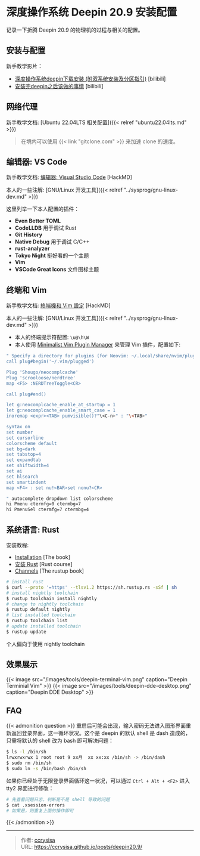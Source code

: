 # 深度操作系统 Deepin 20.9 安装配置


记录一下折腾 Deepin 20.9 的物理机的过程与相关的配置。

<!--more-->

## 安装与配置

新手教学影片：

- [深度操作系统deepin下载安装 (附双系统安装及分区指引)](https://www.bilibili.com/video/BV1ZQ4y1C7n3/?vd_source=99b5a7ef7355e5c62fe79d489b7711ca) [bilibili]
- [安装完deepin之后该做的事情](https://www.bilibili.com/video/BV1pE411E7dL/?vd_source=99b5a7ef7355e5c62fe79d489b7711ca) [bilibili]

## 网络代理

新手教学文档:
[Ubuntu 22.04LTS 相关配置]({{< relref "ubuntu22.04lts.md" >}})

> 在境内可以使用 {{< link "gitclone.com" >}} 来加速 clone 的速度。

## 编辑器: VS Code

新手教学文档: 
[编辑器: Visual Studio Code](https://hackmd.io/@sysprog/gnu-linux-dev/https%3A%2F%2Fhackmd.io%2Fs%2FrJPKpohsx) 
[HackMD]

本人的一些注解:
[GNU/Linux 开发工具]({{< relref "../sysprog/gnu-linux-dev.md" >}})

这里列举一下本人配置的插件：

- **Even Better TOML**
- **CodeLLDB** 用于调试 Rust
- **Git History**
- **Native Debug** 用于调试 C/C++
- **rust-analyzer**
- **Tokyo Night** 挺好看的一个主题
- **Vim**
- **VSCode Great Icons** 文件图标主题

## 终端和 Vim

新手教学文档: 
[終端機和 Vim 設定](https://hackmd.io/@sysprog/gnu-linux-dev/https%3A%2F%2Fhackmd.io%2Fs%2FHJv9naEwl) 
[HackMD]

本人的一些注解: 
[GNU/Linux 开发工具]({{< relref "../sysprog/gnu-linux-dev.md" >}})

- 本人的终端提示符配置: `\u@\h\W`
- 本人使用 [Minimalist Vim Plugin Manager](https://github.com/junegunn/vim-plug) 来管理 Vim 插件，配置如下:

```bash {title="~/.vimrc"}
" Specify a directory for plugins (for Neovim: ~/.local/share/nvim/plugged)                          
call plug#begin('~/.vim/plugged')

Plug 'Shougo/neocomplcache'
Plug 'scrooloose/nerdtree'
map <F5> :NERDTreeToggle<CR>

call plug#end()

let g:neocomplcache_enable_at_startup = 1 
let g:neocomplcache_enable_smart_case = 1 
inoremap <expr><TAB> pumvisible()?"\<C-n>" : "\<TAB>"

syntax on
set number
set cursorline
colorscheme default
set bg=dark
set tabstop=4
set expandtab
set shiftwidth=4
set ai
set hlsearch
set smartindent
map <F4> : set nu!<BAR>set nonu?<CR>

" autocomplete dropdown list colorscheme
hi Pmenu ctermfg=0 ctermbg=7 
hi PmenuSel ctermfg=7 ctermbg=4
```

## 系统语言: Rust

安装教程:

- [Installation](https://doc.rust-lang.org/book/ch01-01-installation.html) [The book]
- [安装 Rust](https://course.rs/first-try/installation.html) [Rust course]
- [Channels](https://rust-lang.github.io/rustup/concepts/channels.html) [The rustup book]

```bash
# install rust
$ curl --proto '=https' --tlsv1.2 https://sh.rustup.rs -sSf | sh
# install nightly toolchain
$ rustup toolchain install nightly
# change to nightly toolchain
$ rustup default nightly
# list installed toolchain
$ rustup toolchain list
# update installed toolchain
$ rustup update
```

个人偏向于使用 nightly toolchain

## 效果展示

{{< image src="/images/tools/deepin-terminal-vim.png" caption="Deepin Terminial Vim" >}}
{{< image src="/images/tools/deepin-dde-desktop.png" caption="Deepin DDE Desktop" >}}

## FAQ

{{< admonition question >}}
重启后可能会出现，输入密码无法进入图形界面重新返回登录界面，这一循环状况。这个是 deepin 的默认 shell 是 dash 造成的，只需将默认的 shell 改为 bash 即可解决问题：

```bash
$ ls -l /bin/sh
lrwxrwxrwx 1 root root 9 xx月  xx xx:xx /bin/sh -> /bin/dash
$ sudo rm /bin/sh
$ sudo ln -s /bin/bash /bin/sh
```

如果你已经处于无限登录界面循环这一状况，可以通过 `Ctrl + Alt + <F2>` 进入 tty2 界面进行修改：

```bash
# 先查看问题日志，判断是不是 shell 导致的问题
$ cat .xsession-errors
# 如果是，则重复上面的操作即可
```

{{< /admonition >}}


---

> 作者: [ccrysisa](https://github.com/ccrysisa)  
> URL: https://ccrysisa.github.io/posts/deepin20.9/  

